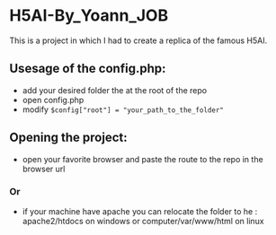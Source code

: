 # H5AI-By_Yoann_JOB
                
This is a project in which I had to create a replica of the famous H5AI.

## Usesage of the config.php:
- add your desired folder the at the root of the repo
- open config.php
- modify ```$config["root"] = "your_path_to_the_folder"```

## Opening the project:

- open your favorite browser and paste the route to the repo in the browser url
### Or
- if your machine have apache you can relocate the folder to he : apache2/htdocs on windows or computer/var/www/html on linux
